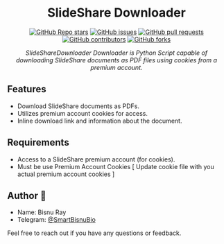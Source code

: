 <h1 align="center">SlideShare Downloader</h1>

<p align="center">
  <a href="https://github.com/bisnuray/SlideShareDownloader/stargazers"><img src="https://img.shields.io/github/stars/bisnuray/SlideShareDownloader?color=blue&style=flat" alt="GitHub Repo stars"></a>
  <a href="https://github.com/bisnuray/SlideShareDownloader/issues"><img src="https://img.shields.io/github/issues/bisnuray/SlideShareDownloader" alt="GitHub issues"></a>
  <a href="https://github.com/bisnuray/SlideShareDownloader/pulls"><img src="https://img.shields.io/github/issues-pr/bisnuray/SlideShareDownloader" alt="GitHub pull requests"></a>
  <a href="https://github.com/bisnuray/SlideShareDownloader/graphs/contributors"><img src="https://img.shields.io/github/contributors/bisnuray/SlideShareDownloader?style=flat" alt="GitHub contributors"></a>
  <a href="https://github.com/bisnuray/SlideShareDownloader/network/members"><img src="https://img.shields.io/github/forks/bisnuray/SlideShareDownloader?style=flat" alt="GitHub forks"></a>
</p>

<p align="center">
  <em>SlideShareDownloader Downloader is Python Script capable of downloading SlideShare documents as PDF files using cookies from a premium account.</em>
</p>

## Features

- Download SlideShare documents as PDFs.
- Utilizes premium account cookies for access.
- Inline download link and information about the document.

## Requirements

- Access to a SlideShare premium account (for cookies).
- Must be use Premium Account Cookies [ Update cookie file with you actual premium account cookies ]

## Author 📝

- Name: Bisnu Ray
- Telegram: [@SmartBisnuBio](https://t.me/SmartBisnuBio)

Feel free to reach out if you have any questions or feedback.
